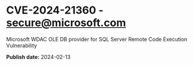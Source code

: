 # CVE-2024-21360 - secure@microsoft.com

Microsoft WDAC OLE DB provider for SQL Server Remote Code Execution Vulnerability

**Publish date:** 2024-02-13
